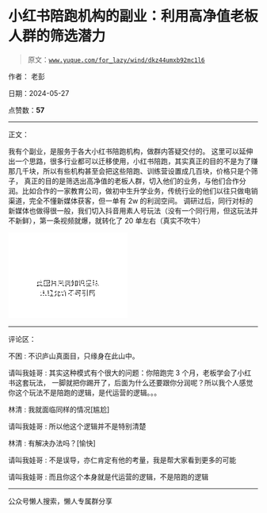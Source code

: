 # 小红书陪跑机构的副业：利用高净值老板人群的筛选潜力

> 原文：[`www.yuque.com/for_lazy/wind/dkz44umxb92mc1l6`](https://www.yuque.com/for_lazy/wind/dkz44umxb92mc1l6)

作者： 老彭

日期：2024-05-27

点赞数：**57**

* * *

正文：

我有个副业，是服务于各大小红书陪跑机构，做群内答疑交付的。
这里可以延伸出一个思路，很多行业都可以迁移使用，小红书陪跑，其实真正的目的不是为了赚那几千块，所以有些机构甚至会把这些陪跑、训练营设置成几百块，价格只是个筛子，
真正的目的是筛选出高净值的老板人群，切入他们的业务，与他们合作分润。比如合作的一家教育公司，做初中生升学业务，传统行业的他们以往只做电销渠道，完全不懂新媒体获客，但一单有 2w 的利润空间。
调研过后，同行对标的新媒体也做得很一般，我们切入抖音用素人号玩法（没有一个同行用，但这玩法并不新鲜），第一条视频就爆，就转化了 20 单左右（真实不吹牛）

![](img/6905fcf136ef85f6162d18915c3330ff.png)

* * *

评论区：

不困 : 不识庐山真面目，只缘身在此山中。

请叫我娃哥 : 其实这种模式有个很大的问题：你陪跑完 3 个月，老板学会了小红书这套玩法，
一脚就把你踢开了，后面为什么还要跟你分润呢？所以我个人感觉你这个玩法不是陪跑的逻辑，是代运营的逻辑。。。

林清 : 我就面临同样的情况[尴尬]

请叫我娃哥 : 所以他这个逻辑并不是特别清楚

林清 : 有解决办法吗？[愉快]

请叫我娃哥 : 不是误导，亦仁肯定有他的考量，我是帮大家看到更多的可能

请叫我娃哥 : 而且你这个本身就是代运营的逻辑，不是陪跑的逻辑

* * *

公众号懒人搜索，懒人专属群分享